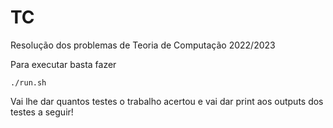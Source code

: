 # TC
Resolução dos problemas de Teoria de Computação 2022/2023


Para executar basta fazer 
```
./run.sh
```
Vai lhe dar quantos testes o trabalho acertou e vai dar print aos outputs dos testes a seguir!
